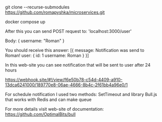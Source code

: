 git clone --recurse-submodules https://github.com/romapyshka/microservices.git

docker compose up 

After this you can send POST request to:
'localhost:3000/user'

Body:
    {
        username: "Roman"
}

You should receive this answer:
[{
    message: Notification was send to Roman!
    user: {
        id: 1
        username: Roman
}
}]

In this web-site you can see notification that will be sent to user after 24 hours

https://webhook.site/#!/view/f6e50b78-c54d-4409-a910-13dca6241000/189770e8-06ae-4666-8b4c-2f61bb4a96e0/1

For schedule notification I used two methods: SetTimeout and library Bull.js that works with Redis and can make queue

For more details visit web-site of documentation: https://github.com/OptimalBits/bull



